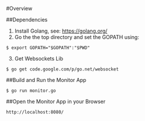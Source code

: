 #Overview

##Dependencies
  1. Install Golang, see:
https://golang.org/
  2. Go the the top directory and set the GOPATH using:
```
$ export GOPATH="$GOPATH":"$PWD"
```
  3. Get Websockets Lib
```
$ go get code.google.com/p/go.net/websocket
```

##Build and Run the Monitor App
```
$ go run monitor.go
```

##Open the Monitor App in your Browser
```
http://localhost:8080/
```